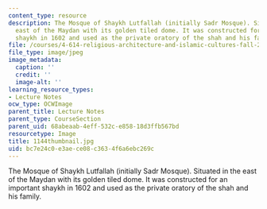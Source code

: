 ```yaml
---
content_type: resource
description: The Mosque of Shaykh Lutfallah (initially Sadr Mosque). Situated in the
  east of the Maydan with its golden tiled dome. It was constructed for an important
  shaykh in 1602 and used as the private oratory of the shah and his family.
file: /courses/4-614-religious-architecture-and-islamic-cultures-fall-2002/bc7e24c0e3aece08c3634f6a6ebc269c_1144thumbnail.jpg
file_type: image/jpeg
image_metadata:
  caption: ''
  credit: ''
  image-alt: ''
learning_resource_types:
- Lecture Notes
ocw_type: OCWImage
parent_title: Lecture Notes
parent_type: CourseSection
parent_uid: 68abeaab-4eff-532c-e858-18d3ffb567bd
resourcetype: Image
title: 1144thumbnail.jpg
uid: bc7e24c0-e3ae-ce08-c363-4f6a6ebc269c
---
```

The Mosque of Shaykh Lutfallah (initially Sadr Mosque). Situated in the east of the Maydan with its golden tiled dome. It was constructed for an important shaykh in 1602 and used as the private oratory of the shah and his family.

